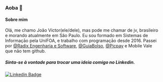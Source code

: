 ### Aoba 👋

#### Sobre mim

Olá, me chamo João Victor(ele/dele), mas pode me chamar de jv, brasileiro e morando atualmente em São Paulo.
Eu sou formado em Sistemas de Informaçāo pela UniFOA, e trabalho com programaçāo desde 2016. 
Passei por [@Radix Engenharia e Software](https://github.com/radixeng), [@GuiaBolso](https://github.com/GuiaBolso), [@Picpay](https://github.com/Picpay) e Mobile Vale que não tem github.

##### Sinta-se à vontade para trocar uma ideia comigo no Linkedin.

[![Linkedin Badge](https://img.shields.io/badge/-LinkedIn-blue?style=flat-square&logo=Linkedin&logoColor=white&link=https://www.linkedin.com/in/eduardo-martins-pinto-510188a1/)](https://www.linkedin.com/in/jvtnascimento/) 

